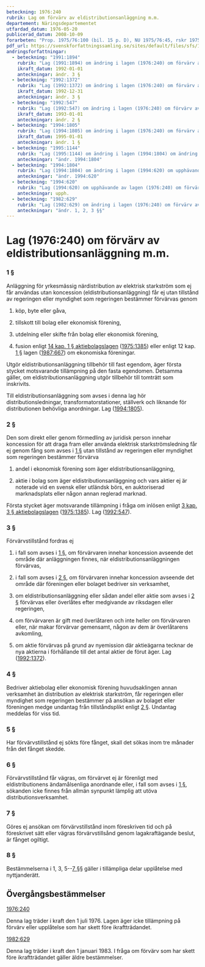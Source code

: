 ```yaml
---
beteckning: 1976:240
rubrik: Lag om förvärv av eldistributionsanläggning m.m.
departement: Näringsdepartementet
utfardad_datum: 1976-05-20
publicerad_datum: 2008-10-09
forarbeten: "Prop. 1975/76:100 (bil. 15 p. D), NU 1975/76:45, rskr 1975/76:263"
pdf_url: https://svenskforfattningssamling.se/sites/default/files/sfs/1976-05/SFS1976-240.pdf
andringsforfattningar:
  - beteckning: "1991:1894"
    rubrik: "Lag (1991:1894) om ändring i lagen (1976:240) om förvärv av eldistributionsanläggning m.m."
    ikraft_datum: 1992-01-01
    anteckningar: ändr. 3 §
  - beteckning: "1992:1372"
    rubrik: "Lag (1992:1372) om ändring i lagen (1976:240) om förvärv av eldistributionsanläggning m.m."
    ikraft_datum: 1992-12-31
    anteckningar: ändr. 3 §
  - beteckning: "1992:547"
    rubrik: "Lag (1992:547) om ändring i lagen (1976:240) om förvärv av eldistributionsanläggning m.m."
    ikraft_datum: 1993-01-01
    anteckningar: ändr. 2 §
  - beteckning: "1994:1805"
    rubrik: "Lag (1994:1805) om ändring i lagen (1976:240) om förvärv av eldistributionsanläggning m.m."
    ikraft_datum: 1995-01-01
    anteckningar: ändr. 1 §
  - beteckning: "1995:1144"
    rubrik: "Lag (1995:1144) om ändring i lagen (1994:1804) om ändring i lagen (1994:620) om upphävande av lagen (1976:240) om förvärv av eldistributionsanläggning m.m."
    anteckningar: "ändr. 1994:1804"
  - beteckning: "1994:1804"
    rubrik: "Lag (1994:1804) om ändring i lagen (1994:620) om upphävande av lagen (1976:240) om förvärv av eldistributionsanläggning m.m."
    anteckningar: "ändr. 1994:620"
  - beteckning: "1994:620"
    rubrik: "Lag (1994:620) om upphävande av lagen (1976:240) om förvärv av eldistributionsanläggning m.m."
    anteckningar: upph.
  - beteckning: "1982:629"
    rubrik: "Lag (1982:629) om ändring i lagen (1976:240) om förvärv av eldistributionsanläggning m.m."
    anteckningar: "ändr. 1, 2, 3 §§"
---
```


# Lag (1976:240) om förvärv av eldistributionsanläggning m.m.

### 1 §

Anläggning för yrkesmässig närdistribution av elektrisk starkström som ej får användas utan koncession (eldistributionsanläggning) får ej utan tillstånd av regeringen eller myndighet som regeringen bestämmer förvärvas genom

1. köp, byte eller gåva,

2. tillskott till bolag eller ekonomisk förening,

3. utdelning eller skifte från bolag eller ekonomisk förening,

4. fusion enligt [14 kap. 1 § aktiebolagslagen](https://selex.se/eli/sfs/2005/551#kap14.1) ([1975:1385](https://selex.se/eli/sfs/1975/1385)) eller enligt 12 kap. [1 §](#kap12.1) lagen ([1987:667](https://selex.se/eli/sfs/1987/667)) om ekonomiska föreningar.

Utgör eldistributionsanläggning tillbehör till fast egendom, äger första stycket motsvarande tillämpning på den fasta egendomen. Detsamma gäller, om eldistributionsanläggning utgör tillbehör till tomträtt som inskrivits.

Till eldistributionsanläggning som avses i denna lag hör distributionsledningar, transformatorstationer, ställverk och liknande för distributionen behövliga anordningar. Lag ([1994:1805](https://selex.se/eli/sfs/1994/1805)).

### 2 §

Den som direkt eller genom förmedling av juridisk person innehar koncession för att draga fram eller använda elektrisk starkströmsledning får ej genom fång som avses i [1 §](#1) utan tillstånd av regeringen eller myndighet som regeringen bestämmer förvärva

1. andel i ekonomisk förening som äger eldistributionsanläggning,

2. aktie i bolag som äger eldistributionsanläggning och vars aktier ej är noterade vid en svensk eller utländsk börs, en auktoriserad marknadsplats eller någon annan reglerad marknad.

Första stycket äger motsvarande tillämpning i fråga om inlösen enligt [3 kap. 3 § aktiebolagslagen](https://selex.se/eli/sfs/2005/551#kap3.3) ([1975:1385](https://selex.se/eli/sfs/1975/1385)). Lag ([1992:547](https://selex.se/eli/sfs/1992/547)).

### 3 §

Förvärvstillstånd fordras ej

1. i fall som avses i [1 §](#1), om förvärvaren innehar koncession avseende det område där anläggningen finnes, när eldistributionsanläggningen förvärvas,

2. i fall som avses i [2 §](#2), om förvärvaren innehar koncession avseende det område där föreningen eller bolaget bedriver sin verksamhet,

3. om eldistributionsanläggning eller sådan andel eller aktie som avses i [2 §](#2) förvärvas eller överlåtes efter medgivande av riksdagen eller regeringen,

4. om förvärvaren är gift med överlåtaren och inte heller om förvärvaren eller, när makar förvärvar gemensamt, någon av dem är överlåtarens avkomling,

5. om aktie förvärvas på grund av nyemission där aktieägarna tecknar de nya aktierna i förhållande till det antal aktier de förut äger. Lag ([1992:1372](https://selex.se/eli/sfs/1992/1372)).

### 4 §

Bedriver aktiebolag eller ekonomisk förening huvudsaklingen annan verksamhet än distribution av elektrisk starkström, får regeringen eller myndighet som regeringen bestämmer på ansökan av bolaget eller föreningen medge undantag från tillståndsplikt enligt [2 §](#2). Undantag meddelas för viss tid.

### 5 §

Har förvärvstillstånd ej sökts före fånget, skall det sökas inom tre månader från det fånget skedde.

### 6 §

Förvärvstillstånd får vägras, om förvärvet ej är förenligt med eldistributionens ändamålsenliga anordnande eller, i fall som avses i [1 §](#1), sökanden icke finnes från allmän synpunkt lämplig att utöva distributionsverksamhet.

### 7 §

Göres ej ansökan om förvärvstillstånd inom föreskriven tid och på föreskrivet sätt eller vägras förvärvstillsånd genom lagakraftägande beslut, är fånget ogiltigt.

### 8 §

Bestämmelserna i 1, 3, 5--[7 §](#7)§ gäller i tillämpliga delar upplåtelse med nyttjanderätt.

## Övergångsbestämmelser

[1976:240](https://selex.se/eli/sfs/1976/240)

Denna lag träder i kraft den 1 juli 1976. Lagen äger icke tillämpning på förvärv eller upplåtelse som har skett före ikraftträdandet.

[1982:629](https://selex.se/eli/sfs/1982/629)

Denna lag träder i kraft den 1 januari 1983. I fråga om förvärv som har skett före ikraftträdandet gäller äldre bestämmelser.